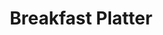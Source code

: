 ---
title: "Breakfast Platter"
price: "$12.00"
category: "Breakfast"
img: "src/images/menu/Breakfast-Platter.png"
desc: "Two eggs any style served with hash browns with your choice of bacon, links or sausage patty"
---
